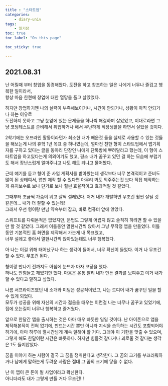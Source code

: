 ```yaml
---
title : "스타트업"
categories:
    - diary-univ
tags:
    - 일기장
toc: true
toc_label: "On this page"

toc_sticky: true
    
---
```

## 2021.08.31
난 어릴때 부터 창업을 동경해왔다. 도전을 하고 창조하는 일은 나에게 너무나 즐겁고 행복한 일이라서,   
항상 마음 한켠에 창업에 대한 열망을 품고 살았었다. 

하지만 창업하기엔 나의 실력이 부족해보이거나, 시간이 안되거나, 상황이 아직 안되거나 하는 이유로    
도전하지 못하고 그냥 눈앞에 있는 문제들을 하나씩 해결하며 살았었고, 이대로라면 그냥 코딩테스트를 준비해서 
취업하거나 해서 무난하게 직장생활을 하면서 살았을 것이다. 

2학기에는 오프라인 활동이라던가 최소한 내가 배운것 들을 실제로 사용할 수 있는 것들을 해보는게 나의 휴학 1년 목표 중 하나였는데,
얼마전 친한 형이 스타트업에서 앱기획자를 구하고 있다는 글을 동아리 단장인 나에게 단톡방에 뿌려달라고 했는데, 이 형이 스타트업을 하고있다는게 의외이기도 했고, 평소 내가 꿈꾸고 있던 걸 하는 모습에 부럽기도 해서 장난스럽게 얼마주냐고 나도 해도 되냐고 물어봤다.

근데 얘기를 듣고 형이 준 사업 계획서를 받아봤는데 생각보다 너무 본격적이고 준비도 많이 된 상태여서, 앱만 제작 할 수 있다면 아무리 봐도 외주주는것 보다 직접 제작하는게 유지보수로 보나 단가로 보나 훨씬 효율적이고 효과적일 것 같았다. 

그때부터 조금씩 가슴이 뛰고 살짝 설레었다. 저거 내가 개발하면 무조건 훨씬 잘될 것 같은데... 내가 더 잘할 수 있는데!   
그래서 우선 형이랑 만남 약속부터 잡고, 바로 컴퓨터 앞에 앉았다.

스위프트를 다뤄본적은 없었지만, 문법도 그렇게 어렵지 않고 솔직히 하려면 할 수 있을만 할 것 같았다.
그래서 이틀동안 열한시간씩 앉아서 그냥 무작정 앱을 만들었다. 이틀동안 기본적인 홈 화면을 제작해서 가는게 내 목표였고,    
너무 설레고 좋아서 열한시간씩 앉아있는데도 너무 행복했다. 

아 나는 이걸 위해 태어났구나 하는 생각이 들어서, 너무 확신이 들었다. 이거 나 무조건 할 수 있다. 무조건 된다.

형이랑 만나기 전까지도 아침에 눈뜨자 마자 코딩을 했다.   
하나도 안힘들고 재밌기만 했다. 마음은 온통 빨리 내가 만든 결과를 보여주고 이거 내가 할 수 있다고 말하고 싶었다.

나름 서프라이즈였던 내 소개와 미팅은 성공적이었고, 나는 드디어 내가 꿈꾸던 일을 할 수 있게 되었다.   
모두가 성공을 위해 자신의 시간과 젊음을 태우는 이런걸 나는 너무나 꿈꾸고 있었기에, 집에 오는길이 너무나 행복하고 즐거웠다.

앞으로 한달간 앱을 출시하는 것은 아마 매우 빠듯한 일일 것이다. 난 아이폰으로 앱을 제작해본적이 전혀 없기에, 만드는시간 뿐만 아니라 지식을 습득하는 시간도 포함되어야 하기에, 아마 하루에 열시간넘게 계속 일해야 할 거다. 그래야 이 기한을 맞출 수 있으며, 그렇게 해도 한달이란 시간은 빠듯하다. 하지만 힘들것 같다거나 괴로울 것 같다는 생각은 1도 들지않았다.

꿈을 이야기 하는 사람이 결국 그 꿈을 쟁취한다고 생각한다. 그 꿈의 크기를 부끄러워하거나 남에게 말하는게 두려운 사람은 절대 그 꿈의 크기에 닿을 수 없다. 

난 이 앱이 큰 돈이 될 사업이라고 확신한다.    
아니더라도 내가 그렇게 만들 거다 무조건!!!


